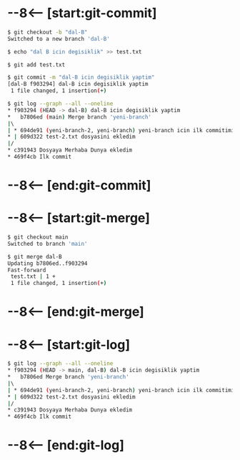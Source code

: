 # --8<-- [start:git-commit]
```bash 
$ git checkout -b "dal-B"
Switched to a new branch 'dal-B'

$ echo "dal B icin degisiklik" >> test.txt

$ git add test.txt

$ git commit -m "dal-B icin degisiklik yaptim"
[dal-B f903294] dal-B icin degisiklik yaptim
 1 file changed, 1 insertion(+)

$ git log --graph --all --oneline
* f903294 (HEAD -> dal-B) dal-B icin degisiklik yaptim
*   b7806ed (main) Merge branch 'yeni-branch'
|\  
| * 694de91 (yeni-branch-2, yeni-branch) yeni-branch icin ilk commitimi atiyorum
* | 609d322 test-2.txt dosyasini ekledim
|/  
* c391943 Dosyaya Merhaba Dunya ekledim
* 469f4cb Ilk commit
```
# --8<-- [end:git-commit]
# --8<-- [start:git-merge]
```bash hl_lines="6"
$ git checkout main
Switched to branch 'main'

$ git merge dal-B
Updating b7806ed..f903294
Fast-forward
 test.txt | 1 +
 1 file changed, 1 insertion(+)
```
# --8<-- [end:git-merge]
# --8<-- [start:git-log]
```bash 
$ git log --graph --all --oneline
* f903294 (HEAD -> main, dal-B) dal-B icin degisiklik yaptim
*   b7806ed Merge branch 'yeni-branch'
|\  
| * 694de91 (yeni-branch-2, yeni-branch) yeni-branch icin ilk commitimi atiyorum
* | 609d322 test-2.txt dosyasini ekledim
|/  
* c391943 Dosyaya Merhaba Dunya ekledim
* 469f4cb Ilk commit
```
# --8<-- [end:git-log]
